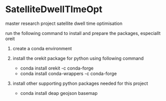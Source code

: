 # SatelliteDwellTImeOpt
master research project satellite dwell time optimisation

run the following command to install and prepare the packages, especiallt oreit 

1. create a conda environment 

2. install the orekit package for python using following command
    - conda install orekit -c conda-forge
    - conda install conda-wrappers -c conda-forge
3. install other supporting python packages needed for this project
    - conda install deap geojson basemap

